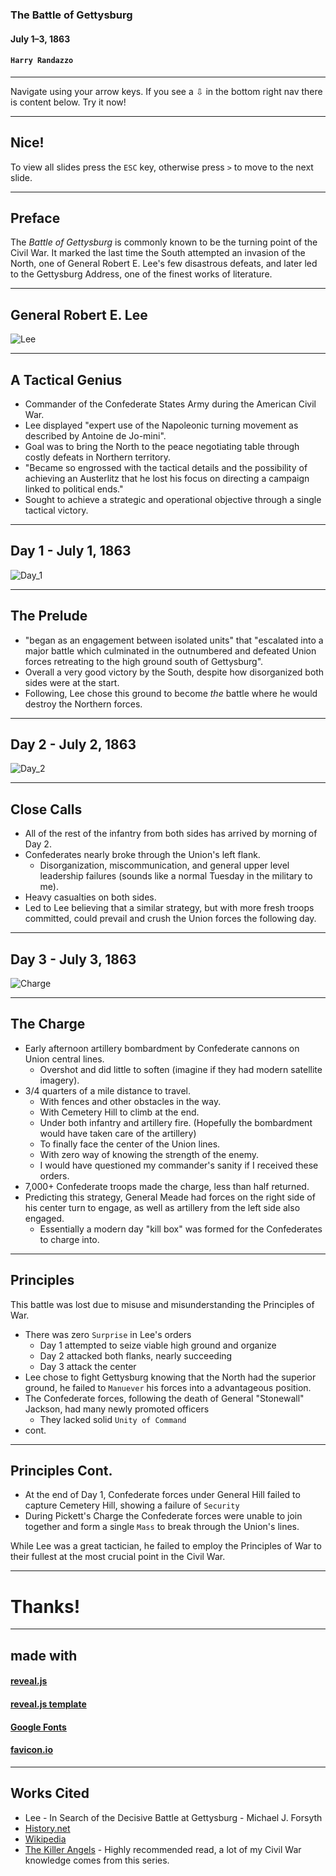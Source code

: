 ### The Battle of Gettysburg

#### July 1–3, 1863

#### `Harry Randazzo`

-----

Navigate using your arrow keys. If you see a &#8681; in the bottom right nav there is content below. Try it now!

---

## Nice!

To view all slides press the `ESC` key, otherwise press `>` to move to the next slide.

-----

## Preface

The _Battle of Gettysburg_ is commonly known to be the turning point of the Civil War.  It marked the last time the South
attempted an invasion of the North, one of General Robert E. Lee's few disastrous defeats, and later led to the Gettysburg Address, one of the finest works of literature.

-----

## General Robert E. Lee

![Lee](https://upload.wikimedia.org/wikipedia/commons/thumb/8/89/Robert_Edward_Lee.jpg/1200px-Robert_Edward_Lee.jpg)

---

## A Tactical Genius

- Commander of the Confederate States Army during the American Civil War.
- Lee displayed "expert use of the Napoleonic turning movement as described by Antoine de Jo-mini".
- Goal was to bring the North to the peace negotiating table through costly defeats in Northern territory.
- "Became so engrossed with the tactical details and the possibility of achieving an Austerlitz 
that he lost his focus on directing a campaign linked to political ends."
- Sought to achieve a strategic and operational objective through a single tactical victory.

-----

## Day 1 - July 1, 1863

![Day_1](https://upload.wikimedia.org/wikipedia/commons/thumb/e/ea/Gettysburg_Battle_Map_Day1.png/706px-Gettysburg_Battle_Map_Day1.png)

---

## The Prelude

- "began as an engagement between isolated units" that "escalated into a major battle which culminated in the outnumbered and defeated Union forces retreating to the high ground south of Gettysburg".
- Overall a very good victory by the South, despite how disorganized both sides were at the start.
- Following, Lee chose this ground to become _the_ battle where he would destroy the Northern forces.

-----

## Day 2 - July 2, 1863

![Day_2](https://upload.wikimedia.org/wikipedia/commons/thumb/f/f4/Gettysburg_Battle_Map_Day2.png/706px-Gettysburg_Battle_Map_Day2.png)

---

## Close Calls

- All of the rest of the infantry from both sides has arrived by morning of Day 2.
- Confederates nearly broke through the Union's left flank.
  - Disorganization, miscommunication, and general upper level leadership failures (sounds like a normal Tuesday in the military to me).
- Heavy casualties on both sides.
- Led to Lee believing that a similar strategy, but with more fresh troops committed, could prevail and crush the Union forces the following day.

-----

## Day 3 - July 3, 1863

![Charge](https://upload.wikimedia.org/wikipedia/commons/thumb/5/56/Pickett%27s-Charge.png/800px-Pickett%27s-Charge.png)

---

## The Charge

- Early afternoon artillery bombardment by Confederate cannons on Union central lines.
  - Overshot and did little to soften (imagine if they had modern satellite imagery).
- 3/4 quarters of a mile distance to travel.
  - With fences and other obstacles in the way.
  - With Cemetery Hill to climb at the end.
  - Under both infantry and artillery fire. (Hopefully the bombardment would have taken care of the artillery)
  - To finally face the center of the Union lines.
  - With zero way of knowing the strength of the enemy.
  - I would have questioned my commander's sanity if I received these orders.
- 7,000+ Confederate troops made the charge, less than half returned.
- Predicting this strategy, General Meade had forces on the right side of his center turn to engage, as well as artillery from the left side also engaged.
  - Essentially a modern day "kill box" was formed for the Confederates to charge into.

---

## Principles

This battle was lost due to misuse and misunderstanding the Principles of War.

- There was zero `Surprise` in Lee's orders
  - Day 1 attempted to seize viable high ground and organize
  - Day 2 attacked both flanks, nearly succeeding
  - Day 3 attack the center
- Lee chose to fight Gettysburg knowing that the North had the superior ground, 
he failed to `Manuever` his forces into a advantageous position.
- The Confederate forces, following the death of General "Stonewall" Jackson, had many newly promoted officers
  - They lacked solid `Unity of Command`
- cont.

---

## Principles Cont.

- At the end of Day 1, Confederate forces under General Hill failed to capture Cemetery Hill, showing a failure of `Security`
- During Pickett's Charge the Confederate forces were unable to join together and form a single `Mass` to break through the Union's lines.

While Lee was a great tactician, he failed to employ the Principles of War to their fullest at the most crucial point in the Civil War.  

-----

# Thanks!

-----

## made with

#### [reveal.js](https://github.com/hakimel/reveal.js)

#### [reveal.js template](https://github.com/pacharanero/create-new-revealjs-template)

#### [Google Fonts](https://fonts.google.com/)

#### [favicon.io](https://favicon.io/)

-----

## Works Cited

- Lee - In Search of the Decisive Battle at Gettysburg - Michael J. Forsyth
- [History.net](https://www.historynet.com/picketts-charge-gettysburg)
- [Wikipedia](https://en.wikipedia.org/wiki/Battle_of_Gettysburg)
- [The Killer Angels](https://en.wikipedia.org/wiki/The_Killer_Angels) - Highly recommended read, a lot of my Civil War knowledge comes from this series.